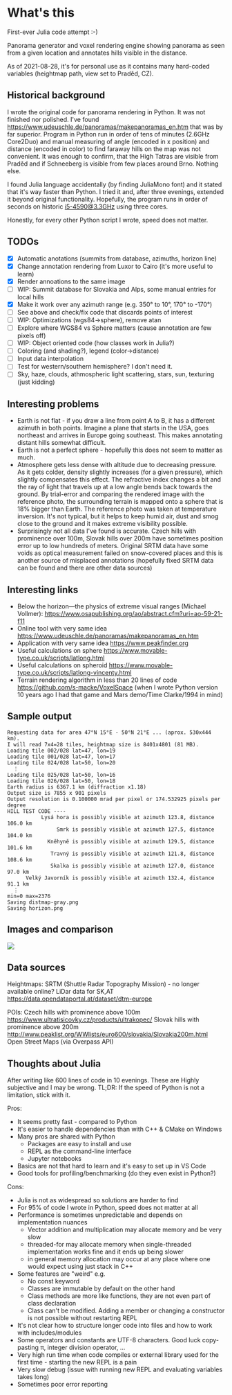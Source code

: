 # What's this

First-ever Julia code attempt :-)

Panorama generator and voxel rendering engine showing panorama as seen from a given location and annotates hills visible in the distance.

As of 2021-08-28, it's for personal use as it contains many hard-coded variables (heightmap path, view set to Praděd, CZ).


## Historical background

I wrote the original code for panorama rendering in Python. It was not finished nor polished.
I've found https://www.udeuschle.de/panoramas/makepanoramas_en.htm that was by far superior.
Program in Python run in order of tens of minutes (2.6GHz Core2Duo) and manual measuring of angle (encoded in x position) and distance (encoded in color) to find faraway hills on the map was not convenient. It was enough to confirm, that the High Tatras are visible from Praděd and if Schneeberg is visible from few places around Brno. Nothing else.

I found Julia language accidentally (by finding JuliaMono font) and it stated that it's way faster than Python. I tried it and, after three evenings, extended it beyond original functionality. Hopefully, the program runs in order of seconds on historic i5-4590@3.3GHz using three cores.

Honestly, for every other Python script I wrote, speed does not matter.

## TODOs

* [x] Automatic anotations (summits from database, azimuths, horizon line)
* [x] Change annotation rendering from Luxor to Cairo (it's more useful to learn)
* [x] Render annoations to the same image
* [ ] WIP: Summit database for Slovakia and Alps, some manual entries for local hills
* [x] Make it work over any azimuth range (e.g. 350° to 10°, 170° to -170°)
* [ ] See above and check/fix code that discards points of interest
* [ ] WIP: Optimizations (wgs84->sphere), remove atan
* [ ] Explore where WGS84 vs Sphere matters (cause annotation are few pixels off)
* [ ] WIP: Object oriented code (how classes work in Julia?)
* [ ] Coloring (and shading?), legend (color->distance)
* [ ] Input data interpolation
* [ ] Test for western/southern hemisphere? I don't need it.
* [ ] Sky, haze, clouds, athmospheric light scattering, stars, sun, texturing (just kidding)

## Interesting problems

* Earth is not flat - if you draw a line from point A to B, it has a different azimuth in both points. Imagine a plane that starts in the USA, goes northeast and arrives in Europe going southeast. This makes annotating distant hills somewhat difficult.
* Earth is not a perfect sphere - hopefully this does not seem to matter as much.
* Atmosphere gets less dense with altitude due to decreasing pressure. As it gets colder, density slightly increases (for a given pressure), which slightly compensates this effect. The refractive index changes a bit and the ray of light that travels up at a low angle bends back towards the ground. By trial-error and comparing the rendered image with the reference photo, the surrounding terrain is mapped onto a sphere that is 18% bigger than Earth. The reference photo was taken at temperature inversion. It's not typical, but it helps to keep humid air, dust and smog close to the ground and it makes extreme visibility possible.
* Surprisingly not all data I've found is accurate. Czech hills with prominence over 100m, Slovak hills over 200m have sometimes position error up to low hundreds of meters. Original SRTM data have some voids as optical measurement failed on snow-covered places and this is another source of misplaced annotations (hopefully fixed SRTM data can be found and there are other data sources)

## Interesting links

* Below the horizon—the physics of extreme visual ranges (Michael Vollmer): https://www.osapublishing.org/ao/abstract.cfm?uri=ao-59-21-f11
* Online tool with very same idea https://www.udeuschle.de/panoramas/makepanoramas_en.htm
* Application with very same idea https://www.peakfinder.org
* Useful calculations on sphere https://www.movable-type.co.uk/scripts/latlong.html
* Useful calculations on spheroid https://www.movable-type.co.uk/scripts/latlong-vincenty.html
* Terrain rendering algorithm in less than 20 lines of code https://github.com/s-macke/VoxelSpace (when I wrote Python version 10 years ago I had that game and Mars demo/Time Clarke/1994 in mind)

## Sample output

```
Requesting data for area 47°N 15°E - 50°N 21°E ... (aprox. 530x444 km).
I will read 7x4=28 tiles, heightmap size is 8401x4801 (81 MB).
Loading tile 002/028 lat=47, lon=19
Loading tile 001/028 lat=47, lon=17
Loading tile 024/028 lat=50, lon=20
  ⋮ 
Loading tile 025/028 lat=50, lon=16
Loading tile 026/028 lat=50, lon=18
Earth radius is 6367.1 km (diffraction x1.18)
Output size is 7855 x 901 pixels
Output resolution is 0.100000 mrad per pixel or 174.532925 pixels per degree
HILL TEST CODE ---- 
           Lysá hora is possibly visible at azimuth 123.8, distance 106.0 km
                Smrk is possibly visible at azimuth 127.5, distance 104.0 km
             Kněhyně is possibly visible at azimuth 129.5, distance 101.6 km
              Travný is possibly visible at azimuth 121.8, distance 108.6 km
              Skalka is possibly visible at azimuth 127.0, distance  97.0 km
      Velký Javorník is possibly visible at azimuth 132.4, distance  91.1 km
  ⋮         
min=0 max=2376
Saving distmap-gray.png
Saving horizon.png
```

## Images and comparison

![](pano-20210828.png)

## Data sources

Heightmaps:
SRTM (Shuttle Radar Topography Mission) - no longer available online?
LiDar data for SK,AT https://data.opendataportal.at/dataset/dtm-europe

POIs:
Czech hills with prominence above 100m https://www.ultratisicovky.cz/products/ultrakopec/
Slovak hills with prominence above 200m http://www.peaklist.org/WWlists/euro600/slovakia/Slovakia200m.html
Open Street Maps (via Overpass API)


## Thoughts about Julia

After writing like 600 lines of code in 10 evenings. These are Highly subjective and I may be wrong. 
TL;DR: If the speed of Python is not a limitation, stick with it.

Pros:
* It seems pretty fast - compared to Python
* It's easier to handle dependencies than with C++ & CMake on Windows
* Many pros are shared with Python
  * Packages are easy to install and use
  * REPL as the command-line interface
  * Jupyter notebooks
* Basics are not that hard to learn and it's easy to set up in VS Code
* Good tools for profiling/benchmarking (do they even exist in Python?)

Cons:
* Julia is not as widespread so solutions are harder to find
* For 95% of code I wrote in Python, speed does not matter at all
* Performance is sometimes unpredictable and depends on implementation nuances
  * Vector addition and multiplication may allocate memory and be very slow
  * threaded-for may allocate memory when single-threaded implementation works fine and it ends up being slower
  * in general memory allocation may occur at any place where one would expect using just stack in C++
* Some features are "weird" e.g. 
  * No const keyword
  * Classes are immutable by default on the other hand
  * Class methods are more like functions, they are not even part of class declaration
  * Class can't be modified. Adding a member or changing a constructor is not possible without restarting REPL
* It's not clear how to structure longer code into files and how to work with includes/modules
* Some operators and constants are UTF-8 characters. Good luck copy-pasting π, integer division operator, ...
* Very high run time when code compiles or external library used for the first time - starting the new REPL is a pain
* Very slow debug (issue with running new REPL and evaluating variables takes long)
* Sometimes poor error reporting
